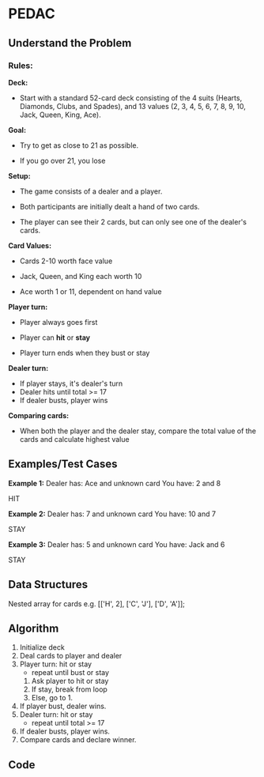 # PEDAC

## Understand the Problem

  ### Rules:
   **Deck:**
  - Start with a standard 52-card deck consisting of the 4 suits (Hearts, Diamonds, Clubs, and Spades), and 13 values (2, 3, 4, 5, 6, 7, 8, 9, 10, Jack, Queen, King, Ace).

 **Goal:**
  - Try to get as close to 21 as  possible. 
    
  - If you go over 21, you lose
  
  **Setup:**
  - The game consists of a dealer and a player. 
    
  - Both participants are initially dealt a hand of two cards. 
    
  - The player can see their 2 cards, but can only see one of the dealer's cards.

  **Card Values:**
  - Cards 2-10 worth face value

  - Jack, Queen, and King each worth 10

  - Ace worth 1 or 11, dependent on hand value

  **Player turn:**
  - Player always goes first

  - Player can **hit** or **stay**

  - Player turn ends when they bust or stay
  
  **Dealer turn:**
  - If player stays, it's dealer's turn
  - Dealer hits until total >= 17
  - If dealer busts, player wins

  **Comparing cards:**
  - When both the player and the dealer stay, compare the total value of the cards and calculate highest value
  
## Examples/Test Cases

  **Example 1:**
  Dealer has: Ace and unknown card
  You have: 2 and 8

  HIT

  **Example 2:**
  Dealer has: 7 and unknown card
  You have: 10 and 7

  STAY

  **Example 3:**
  Dealer has: 5 and unknown card
  You have: Jack and 6

  STAY

## Data Structures

Nested array for cards
e.g. [['H', 2], ['C', 'J'], ['D', 'A']];

## Algorithm

1. Initialize deck
2. Deal cards to player and dealer
3. Player turn: hit or stay
   - repeat until bust or stay
   1. Ask player to hit or stay
   2. If stay, break from loop
   3. Else, go to 1.
4. If player bust, dealer wins.
5. Dealer turn: hit or stay
   - repeat until total >= 17
6. If dealer busts, player wins.
7. Compare cards and declare winner.

## Code